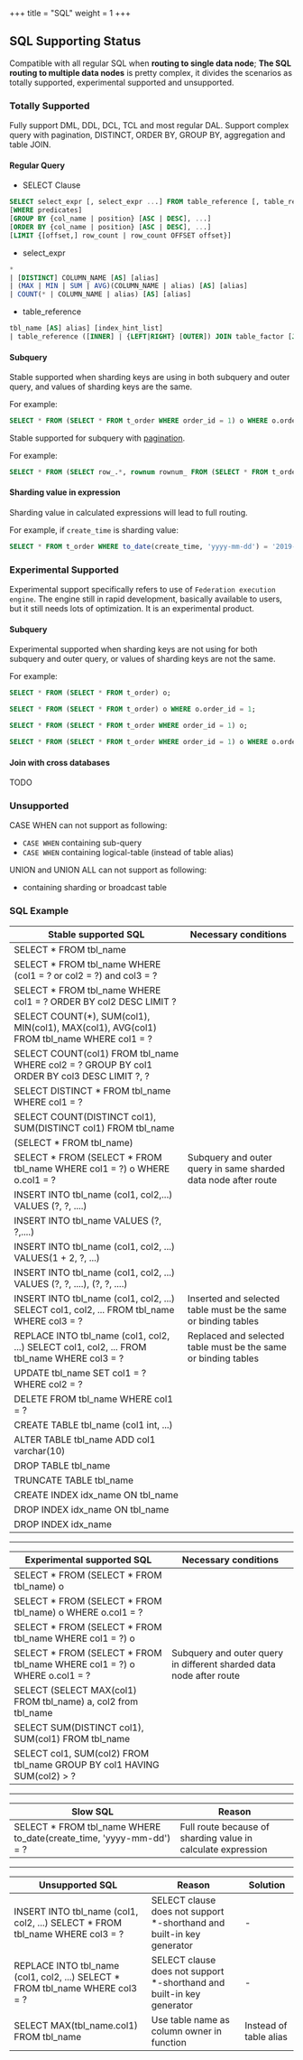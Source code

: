 +++
title = "SQL"
weight = 1
+++

## SQL Supporting Status

Compatible with all regular SQL when **routing to single data node**;
**The SQL routing to multiple data nodes** is pretty complex, it divides the scenarios as totally supported, experimental supported and unsupported.

### Totally Supported

Fully support DML, DDL, DCL, TCL and most regular DAL.
Support complex query with pagination, DISTINCT, ORDER BY, GROUP BY, aggregation and table JOIN.

#### Regular Query

- SELECT Clause

```sql
SELECT select_expr [, select_expr ...] FROM table_reference [, table_reference ...]
[WHERE predicates]
[GROUP BY {col_name | position} [ASC | DESC], ...]
[ORDER BY {col_name | position} [ASC | DESC], ...]
[LIMIT {[offset,] row_count | row_count OFFSET offset}]
```

- select_expr

```sql
*
| [DISTINCT] COLUMN_NAME [AS] [alias]
| (MAX | MIN | SUM | AVG)(COLUMN_NAME | alias) [AS] [alias]
| COUNT(* | COLUMN_NAME | alias) [AS] [alias]
```

- table_reference

```sql
tbl_name [AS] alias] [index_hint_list]
| table_reference ([INNER] | {LEFT|RIGHT} [OUTER]) JOIN table_factor [JOIN ON conditional_expr | USING (column_list)]
```

#### Subquery

Stable supported when sharding keys are using in both subquery and outer query, and values of sharding keys are the same.

For example:

```sql
SELECT * FROM (SELECT * FROM t_order WHERE order_id = 1) o WHERE o.order_id = 1;
```

Stable supported for subquery with [pagination](https://shardingsphere.apache.org/document/current/cn/features/sharding/usage-standard/pagination).

For example:

```sql
SELECT * FROM (SELECT row_.*, rownum rownum_ FROM (SELECT * FROM t_order) row_ WHERE rownum <= ?) WHERE rownum > ?;
```

#### Sharding value in expression

Sharding value in calculated expressions will lead to full routing.

For example, if `create_time` is sharding value:

```sql
SELECT * FROM t_order WHERE to_date(create_time, 'yyyy-mm-dd') = '2019-01-01';
```

### Experimental Supported

Experimental support specifically refers to use of `Federation execution engine`.
The engine still in rapid development, basically available to users, but it still needs lots of optimization. 
It is an experimental product.

#### Subquery

Experimental supported when sharding keys are not using for both subquery and outer query, or values of sharding keys are not the same.

For example:

```sql
SELECT * FROM (SELECT * FROM t_order) o;

SELECT * FROM (SELECT * FROM t_order) o WHERE o.order_id = 1;

SELECT * FROM (SELECT * FROM t_order WHERE order_id = 1) o;

SELECT * FROM (SELECT * FROM t_order WHERE order_id = 1) o WHERE o.order_id = 2;
```

#### Join with cross databases

TODO

### Unsupported

CASE WHEN can not support as following:

* `CASE WHEN` containing sub-query
* `CASE WHEN` containing logical-table (instead of table alias)

UNION and UNION ALL can not support as following:

* containing sharding or broadcast table

### SQL Example

| Stable supported SQL                                                                        | Necessary conditions                                           |
| ------------------------------------------------------------------------------------------- | -------------------------------------------------------------- |
| SELECT * FROM tbl_name                                                                      |                                                                |
| SELECT * FROM tbl_name WHERE (col1 = ? or col2 = ?) and col3 = ?                            |                                                                |
| SELECT * FROM tbl_name WHERE col1 = ? ORDER BY col2 DESC LIMIT ?                            |                                                                |
| SELECT COUNT(*), SUM(col1), MIN(col1), MAX(col1), AVG(col1) FROM tbl_name WHERE col1 = ?    |                                                                |
| SELECT COUNT(col1) FROM tbl_name WHERE col2 = ? GROUP BY col1 ORDER BY col3 DESC LIMIT ?, ? |                                                                |
| SELECT DISTINCT * FROM tbl_name WHERE col1 = ?                                              |                                                                |
| SELECT COUNT(DISTINCT col1), SUM(DISTINCT col1) FROM tbl_name                               |                                                                |
| (SELECT * FROM tbl_name)                                                                    |                                                                |
| SELECT * FROM (SELECT * FROM tbl_name WHERE col1 = ?) o WHERE o.col1 = ?                    | Subquery and outer query in same sharded data node after route |
| INSERT INTO tbl_name (col1, col2,...) VALUES (?, ?, ....)                                   |                                                                |
| INSERT INTO tbl_name VALUES (?, ?,....)                                                     |                                                                |
| INSERT INTO tbl_name (col1, col2, ...) VALUES(1 + 2, ?, ...)                                |                                                                |
| INSERT INTO tbl_name (col1, col2, ...) VALUES (?, ?, ....), (?, ?, ....)                    |                                                                |
| INSERT INTO tbl_name (col1, col2, ...) SELECT col1, col2, ... FROM tbl_name WHERE col3 = ?  | Inserted and selected table must be the same or binding tables |
| REPLACE INTO tbl_name (col1, col2, ...) SELECT col1, col2, ... FROM tbl_name WHERE col3 = ? | Replaced and selected table must be the same or binding tables |
| UPDATE tbl_name SET col1 = ? WHERE col2 = ?                                                 |                                                                |
| DELETE FROM tbl_name WHERE col1 = ?                                                         |                                                                |
| CREATE TABLE tbl_name (col1 int, ...)                                                       |                                                                |
| ALTER TABLE tbl_name ADD col1 varchar(10)                                                   |                                                                |
| DROP TABLE tbl_name                                                                         |                                                                |
| TRUNCATE TABLE tbl_name                                                                     |                                                                |
| CREATE INDEX idx_name ON tbl_name                                                           |                                                                |
| DROP INDEX idx_name ON tbl_name                                                             |                                                                |
| DROP INDEX idx_name                                                                         |                                                                |

***

| Experimental supported SQL                                               | Necessary conditions                                                |
| ------------------------------------------------------------------------ | ------------------------------------------------------------------- |
| SELECT * FROM (SELECT * FROM tbl_name) o                                 |                                                                     |
| SELECT * FROM (SELECT * FROM tbl_name) o WHERE o.col1 = ?                |                                                                     |
| SELECT * FROM (SELECT * FROM tbl_name WHERE col1 = ?) o                  |                                                                     |
| SELECT * FROM (SELECT * FROM tbl_name WHERE col1 = ?) o WHERE o.col1 = ? | Subquery and outer query in different sharded data node after route |
| SELECT (SELECT MAX(col1) FROM tbl_name) a, col2 from tbl_name            |                                                                     |
| SELECT SUM(DISTINCT col1), SUM(col1) FROM tbl_name                       |                                                                     |
| SELECT col1, SUM(col2) FROM tbl_name GROUP BY col1 HAVING SUM(col2) > ?  |                                                                     |

***

| Slow SQL                                                            | Reason                                                       |
| ------------------------------------------------------------------- | ------------------------------------------------------------ |
| SELECT * FROM tbl_name WHERE to_date(create_time, 'yyyy-mm-dd') = ? | Full route because of sharding value in calculate expression |

***

| Unsupported SQL                                                               | Reason                                                                | Solution               |
| ----------------------------------------------------------------------------- | --------------------------------------------------------------------- | ---------------------- |
| INSERT INTO tbl_name (col1, col2, ...) SELECT * FROM tbl_name WHERE col3 = ?  | SELECT clause does not support *-shorthand and built-in key generator | -                      |
| REPLACE INTO tbl_name (col1, col2, ...) SELECT * FROM tbl_name WHERE col3 = ? | SELECT clause does not support *-shorthand and built-in key generator | -                      |
| SELECT MAX(tbl_name.col1) FROM tbl_name                                       | Use table name as column owner in function                            | Instead of table alias |
